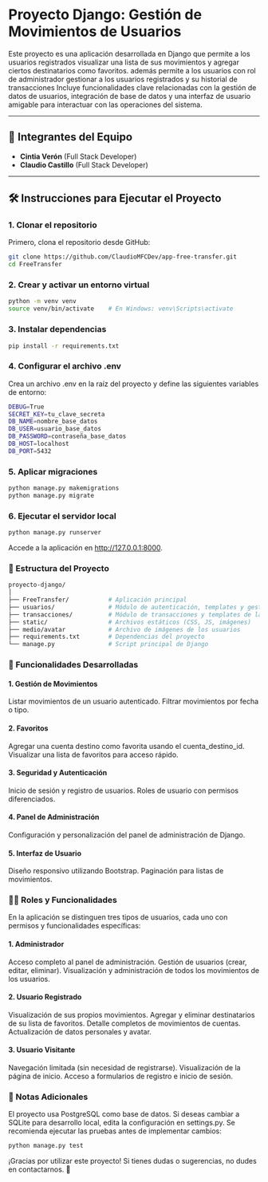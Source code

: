 # Proyecto Django: Gestión de Movimientos de Usuarios

Este proyecto es una aplicación desarrollada en Django que permite a los usuarios registrados visualizar una lista de sus movimientos y agregar ciertos destinatarios como favoritos. además permite a los usuarios con rol de administrador gestionar a los usuarios registrados y su historial de transacciones Incluye funcionalidades clave relacionadas con la gestión de datos de usuarios, integración de base de datos y una interfaz de usuario amigable para interactuar con las operaciones del sistema.

---

## 👥 Integrantes del Equipo

- **Cintia Verón** (Full Stack Developer)
- **Claudio Castillo** (Full Stack Developer)

---

## 🛠️ Instrucciones para Ejecutar el Proyecto

### 1. Clonar el repositorio

Primero, clona el repositorio desde GitHub:
```bash
git clone https://github.com/ClaudioMFCDev/app-free-transfer.git
cd FreeTransfer
```

### 2. Crear y activar un entorno virtual

```bash
python -m venv venv
source venv/bin/activate    # En Windows: venv\Scripts\activate
```

### 3. Instalar dependencias

```bash
pip install -r requirements.txt
```

### 4. Configurar el archivo .env
Crea un archivo .env en la raíz del proyecto y define las siguientes variables de entorno:

```bash
DEBUG=True
SECRET_KEY=tu_clave_secreta
DB_NAME=nombre_base_datos
DB_USER=usuario_base_datos
DB_PASSWORD=contraseña_base_datos
DB_HOST=localhost
DB_PORT=5432

```

### 5. Aplicar migraciones

```bash
python manage.py makemigrations
python manage.py migrate

```

### 6. Ejecutar el servidor local

```bash
python manage.py runserver
```
Accede a la aplicación en http://127.0.0.1:8000.

### 📂 Estructura del Proyecto

```bash
proyecto-django/
│
├── FreeTransfer/           # Aplicación principal
├── usuarios/               # Módulo de autenticación, templates y gestión de usuarios
├── transacciones/          # Módulo de transacciones y templates de las cuentas de usuarios
├── static/                 # Archivos estáticos (CSS, JS, imágenes)
├── medio/avatar            # Archivo de imágenes de los usuarios
├── requirements.txt        # Dependencias del proyecto
└── manage.py               # Script principal de Django
```

### 🧩 Funcionalidades Desarrolladas

#### 1. Gestión de Movimientos
Listar movimientos de un usuario autenticado.
Filtrar movimientos por fecha o tipo.
#### 2. Favoritos
Agregar una cuenta destino como favorita usando el cuenta_destino_id.
Visualizar una lista de favoritos para acceso rápido.
#### 3. Seguridad y Autenticación
Inicio de sesión y registro de usuarios.
Roles de usuario con permisos diferenciados.
#### 4. Panel de Administración
Configuración y personalización del panel de administración de Django.
#### 5. Interfaz de Usuario
Diseño responsivo utilizando Bootstrap.
Paginación para listas de movimientos.

### 🧑‍💻 Roles y Funcionalidades
En la aplicación se distinguen tres tipos de usuarios, cada uno con permisos y funcionalidades específicas:

#### 1. Administrador
Acceso completo al panel de administración.
Gestión de usuarios (crear, editar, eliminar).
Visualización y administración de todos los movimientos de los usuarios.
#### 2. Usuario Registrado
Visualización de sus propios movimientos.
Agregar y eliminar destinatarios de su lista de favoritos.
Detalle completos de movimientos de cuentas.
Actualización de datos personales y avatar.
#### 3. Usuario Visitante
Navegación limitada (sin necesidad de registrarse).
Visualización de la página de inicio.
Acceso a formularios de registro e inicio de sesión.

### 📝 Notas Adicionales
El proyecto usa PostgreSQL como base de datos. Si deseas cambiar a SQLite para desarrollo local, edita la configuración en settings.py.
Se recomienda ejecutar las pruebas antes de implementar cambios:
```bash
python manage.py test
```

¡Gracias por utilizar este proyecto! Si tienes dudas o sugerencias, no dudes en contactarnos. 🚀

